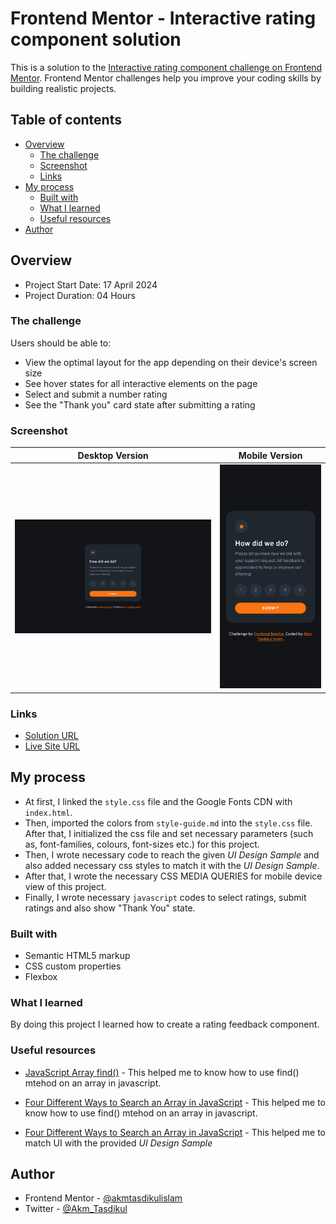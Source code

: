 # Frontend Mentor - Interactive rating component solution

This is a solution to the [Interactive rating component challenge on Frontend Mentor](https://www.frontendmentor.io/challenges/interactive-rating-component-koxpeBUmI). Frontend Mentor challenges help you improve your coding skills by building realistic projects.

## Table of contents

- [Overview](#overview)
  - [The challenge](#the-challenge)
  - [Screenshot](#screenshot)
  - [Links](#links)
- [My process](#my-process)
  - [Built with](#built-with)
  - [What I learned](#what-i-learned)
  - [Useful resources](#useful-resources)
- [Author](#author)

## Overview

- Project Start Date: 17 April 2024
- Project Duration: 04 Hours

### The challenge

Users should be able to:

- View the optimal layout for the app depending on their device's screen size
- See hover states for all interactive elements on the page
- Select and submit a number rating
- See the "Thank you" card state after submitting a rating

### Screenshot

| Desktop Version                        | Mobile Version                        |
| -------------------------------------- | ------------------------------------- |
| ![](./screenshots/desktop-version.png) | ![](./screenshots/mobile-version.png) |

### Links

- [Solution URL](https://github.com/akmtasdikulislam/interactive-rating-component)
- [Live Site URL](https://akmtasdikulislam.github.io/interactive-rating-component/)

## My process

- At first, I linked the `style.css` file and the Google Fonts CDN with `index.html`.
- Then, imported the colors from `style-guide.md` into the `style.css` file. After that, I initialized the css file and set necessary parameters (such as, font-families, colours, font-sizes etc.) for this project.
- Then, I wrote necessary code to reach the given _UI Design Sample_ and also added necessary css styles to match it with the _UI Design Sample_.
- After that, I wrote the necessary CSS MEDIA QUERIES for mobile device view of this project.
- Finally, I wrote necessary `javascript` codes to select ratings, submit ratings and also show "Thank You" state.

### Built with

- Semantic HTML5 markup
- CSS custom properties
- Flexbox

### What I learned

By doing this project I learned how to create a rating feedback component.

### Useful resources

- [JavaScript Array find()](https://www.programiz.com/javascript/library/array/find) - This helped me to know how to use find() mtehod on an array in javascript.

- [Four Different Ways to Search an Array in JavaScript](https://www.freecodecamp.org/news/4-methods-to-search-an-array/) - This helped me to know how to use find() mtehod on an array in javascript.

- [Four Different Ways to Search an Array in JavaScript](https://www.freecodecamp.org/news/4-methods-to-search-an-array/) - This helped me to match UI with the provided _UI Design Sample_

## Author

- Frontend Mentor - [@akmtasdikulislam](https://www.frontendmentor.io/profile/akmtasdikulislam)
- Twitter - [@Akm_Tasdikul](https://www.twitter.com/Akm_Tasdikul)
